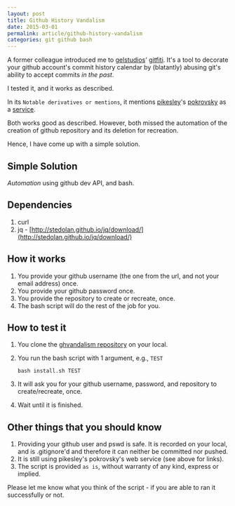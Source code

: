 ```yaml
---
layout: post
title: Github History Vandalism
date: 2015-03-01
permalink: article/github-history-vandalism
categories: git github bash
---
```


A former colleague introduced me to [gelstudios](https://github.com/gelstudios)' [gitfiti](https://github.com/gelstudios/gitfiti).  It's a tool to decorate your github account's commit history calendar by (blatantly) abusing git's ability to accept commits *in the past*.

I tested it, and it works as described.

In its `Notable derivatives or mentions`, it mentions [pikesley](https://github.com/pikesley)'s [pokrovsky](https://github.com/pikesley/pokrovsky) as a [service](http://pokrovsky.herokuapp.com/).

Both works good as described.  However, both missed the automation of the creation of github repository and its deletion for recreation.

Hence, I have come up with a simple solution.

## Simple Solution
*Automation* using github dev API, and bash.

## Dependencies
1.  curl
2.  jq - [http://stedolan.github.io/jq/download/](http://stedolan.github.io/jq/download/)

## How it works
1.  You provide your github username (the one from the url, and not your email address) once.
2.  You provide your github password once.
3.  You provide the repository to create or recreate, once.
4.  The bash script will do the rest of the job for you.

## How to test it
1.  You clone the [ghvandalism repository](https://github.com/timhtheos/ghvandalism) on your local.
2.  You run the bash script with 1 argument, e.g., `TEST`

    ~~~ .md_code_block
    bash install.sh TEST
    ~~~

3.  It will ask you for your github username, password, and repository to create/recreate, once.
4.  Wait until it is finished.

## Other things that you should know
1.  Providing your github user and pswd is safe. It is recorded on your local, and is .gitignore'd and therefore it can neither be committed nor pushed.
2.  It is still using pikesley's pokrovsky's web service (see above for links).
3.  The script is provided `as is`, without warranty of any kind, express or implied.

Please let me know what you think of the script - if you are able to ran it successfully or not.
